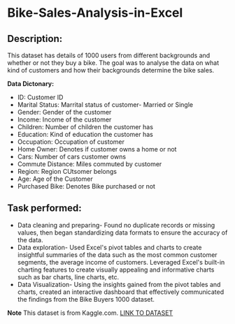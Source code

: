 # Bike-Sales-Analysis-in-Excel

## Description:
This dataset has details of 1000 users from different backgrounds and whether or not they buy a bike. The goal was to analyse the data on what kind of customers and how their backgrounds determine the bike sales. 

**Data Dictonary:**
- ID: Customer ID
- Marital Status: Marrital status of customer- Married or Single
- Gender: Gender of the customer
- Income: Income of the customer
- Children: Number of children the customer has
- Education: Kind of education the customer has
- Occupation: Occupation of customer
- Home Owner: Denotes if customer owns a home or not
- Cars: Number of cars customer owns
- Commute Distance: Miles commuted by customer
- Region: Region CUtsomer belongs
- Age: Age of the Customer
- Purchased Bike: Denotes Bike purchased or not  

## Task performed:
- Data cleaning and preparing- Found no duplicate records or missing values, then began standardizing data formats to ensure the accuracy of the data. 
- Data exploration- Used Excel's pivot tables and charts to create insightful summaries of the data such as the most common customer segments, the average income of customers. Leveraged Excel's built-in charting features to create visually appealing and informative charts such as bar charts, line charts, etc. 
- Data Visualization- Using the insights gained from the pivot tables and charts, created an interactive dashboard that effectively communicated the findings from the Bike Buyers 1000 dataset.


**Note**
This dataset is from Kaggle.com.
[LINK TO DATASET](https://www.kaggle.com/datasets/heeraldedhia/bike-buyers)
